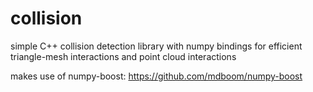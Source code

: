 # collision
simple C++ collision detection library with numpy bindings for efficient triangle-mesh interactions and point cloud interactions

makes use of numpy-boost:
https://github.com/mdboom/numpy-boost